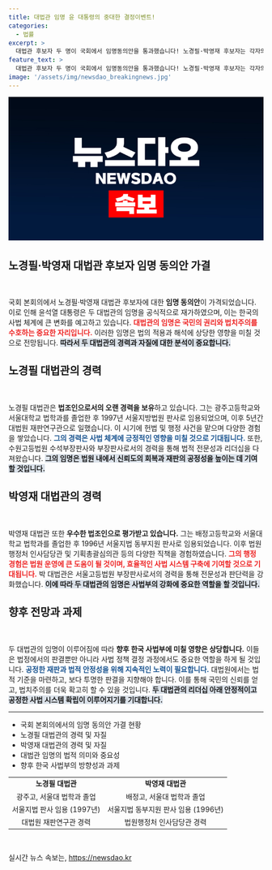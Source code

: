 ```yaml
---
title: 대법관 임명 윤 대통령의 중대한 결정이벤트!
categories:
  - 법률
excerpt: >
  대법관 후보자 두 명이 국회에서 임명동의안을 통과했습니다! 노경필·박영재 후보자는 각자의 화려한 경력을 바탕으로 한국 사법부의 새로운 시대를 열 준비가 되어 있습니다. 클릭해서 둘의 이야기와 그 의미를 확인하세요!
feature_text: >
  대법관 후보자 두 명이 국회에서 임명동의안을 통과했습니다! 노경필·박영재 후보자는 각자의 화려한 경력을 바탕으로 한국 사법부의 새로운 시대를 열 준비가 되어 있습니다. 클릭해서 둘의 이야기와 그 의미를 확인하세요!
image: '/assets/img/newsdao_breakingnews.jpg'
---
```


<p><img src="/assets/img/newsdao_breakingnews.jpg" alt="implanttips 속보" /></p>

<h2 data-ke-size="size26">노경필·박영재 대법관 후보자 임명 동의안 가결</h2>

<p data-ke-size="size16">&nbsp;</p>

<p>국회 본회의에서 노경필·박영재 대법관 후보자에 대한 <strong>임명 동의안</strong>이 가격되었습니다. 이로 인해 윤석열 대통령은 두 대법관의 임명을 공식적으로 재가하였으며, 이는 한국의 사법 체계에 큰 변화를 예고하고 있습니다. <b><span style="color: #ee2323;">대법관의 임명은 국민의 권리와 법치주의를 수호하는 중요한 자리입니다.</span></b> 이러한 임명은 법의 적용과 해석에 상당한 영향을 미칠 것으로 전망됩니다. <b><span style="background-color: #21538527;">따라서 두 대법관의 경력과 자질에 대한 분석이 중요합니다.</span></b> </p>

<h2 data-ke-size="size26">노경필 대법관의 경력</h2>

<p data-ke-size="size16">&nbsp;</p>

<p>노경필 대법관은 <strong>법조인으로서의 오랜 경력을 보유</strong>하고 있습니다. 그는 광주고등학교와 서울대학교 법학과를 졸업한 후 1997년 서울지방법원 판사로 임용되었으며, 이후 5년간 대법원 재판연구관으로 일했습니다. 이 시기에 헌법 및 행정 사건을 맡으며 다양한 경험을 쌓았습니다. <b><span style="color: #1a5490;">그의 경력은 사법 체계에 긍정적인 영향을 미칠 것으로 기대됩니다.</span></b> 또한, 수원고등법원 수석부장판사와 부장판사로서의 경력을 통해 법적 전문성과 리더십을 다져왔습니다. <b><span style="background-color: #21538527;">그의 임명은 법원 내에서 신뢰도의 회복과 재판의 공정성을 높이는 데 기여할 것입니다.</span></b></p>

<h2 data-ke-size="size26">박영재 대법관의 경력</h2>

<p data-ke-size="size16">&nbsp;</p>

<p>박영재 대법관 또한 <strong>우수한 법조인으로 평가받고 있습니다.</strong> 그는 배정고등학교와 서울대학교 법학과를 졸업한 후 1996년 서울지법 동부지원 판사로 임용되었습니다. 이후 법원행정처 인사담당관 및 기획총괄심의관 등의 다양한 직책을 경험하였습니다. <b><span style="color: #ee2323;">그의 행정 경험은 법원 운영에 큰 도움이 될 것이며, 효율적인 사법 시스템 구축에 기여할 것으로 기대됩니다.</span></b> 박 대법관은 서울고등법원 부장판사로서의 경력을 통해 전문성과 판단력을 강화했습니다. <b><span style="background-color: #21538527;">이에 따라 두 대법관의 임명은 사법부의 강화에 중요한 역할을 할 것입니다.</span></b></p>

<h2 data-ke-size="size26">향후 전망과 과제</h2>

<p data-ke-size="size16">&nbsp;</p>

<p>두 대법관의 임명이 이루어짐에 따라 <strong>향후 한국 사법부에 미칠 영향은 상당합니다.</strong> 이들은 법정에서의 판결뿐만 아니라 사법 정책 결정 과정에서도 중요한 역할을 하게 될 것입니다. <b><span style="color: #1a5490;">공정한 재판과 법적 안정성을 위해 지속적인 노력이 필요합니다.</span></b> 대법원에서는 법적 기준을 마련하고, 보다 투명한 판결을 지향해야 합니다. 이를 통해 국민의 신뢰를 얻고, 법치주의를 더욱 확고히 할 수 있을 것입니다. <b><span style="background-color: #21538527;">두 대법관의 리더십 아래 안정적이고 공정한 사법 시스템 확립이 이루어지기를 기대합니다.</span></b></p>

<hr>

<ul>
    <li>국회 본회의에서의 임명 동의안 가결 현황</li>
    <li>노경필 대법관의 경력 및 자질</li>
    <li>박영재 대법관의 경력 및 자질</li>
    <li>대법관 임명의 법적 의미와 중요성</li>
    <li>향후 한국 사법부의 방향성과 과제</li>
</ul>

<table>
    <tr>
        <td style="text-align: center; height: 17px;"><b>노경필 대법관</b></td>
        <td style="text-align: center; height: 17px;"><b>박영재 대법관</b></td>
    </tr>
    <tr>
        <td style="text-align: center; height: 17px;">광주고, 서울대 법학과 졸업</td>
        <td style="text-align: center; height: 17px;">배정고, 서울대 법학과 졸업</td>
    </tr>
    <tr>
        <td style="text-align: center; height: 17px;">서울지법 판사 임용 (1997년)</td>
        <td style="text-align: center; height: 17px;">서울지법 동부지원 판사 임용 (1996년)</td>
    </tr>
    <tr>
        <td style="text-align: center; height: 17px;">대법원 재판연구관 경력</td>
        <td style="text-align: center; height: 17px;">법원행정처 인사담당관 경력</td>
    </tr>
</table> 

<p data-ke-size="size16">&nbsp;</p>
실시간 뉴스 속보는, <a href="https://newsdao.kr" rel="dofollow">https://newsdao.kr</a>


